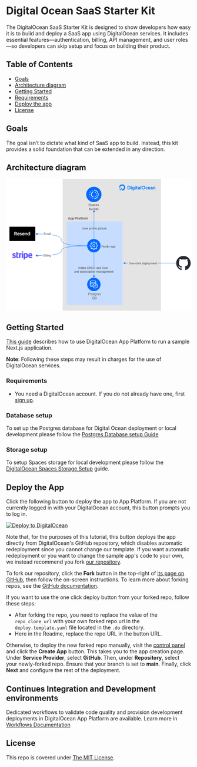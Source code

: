 # Digital Ocean SaaS Starter Kit

The DigitalOcean SaaS Starter Kit is designed to show developers how easy it is to build and
deploy a SaaS app using DigitalOcean services. It includes essential features—authentication,
billing, API management, and user roles—so developers can skip setup and focus on building
their product.

## Table of Contents

- [Goals](#goals)
- [Architecture diagram](#architecture-diagram)
- [Getting Started](#getting-started)
- [Requirements](#requirements)
- [Deploy the app](#deploy-the-app)
- [License](#license)

## Goals

The goal isn’t to dictate what kind of SaaS app to build. Instead, this kit provides a solid
foundation that can be extended in any direction.

## Architecture diagram

![Architecture-diagram](docs/images/do-architecture-diagram.drawio.png)

## Getting Started

[This guide](./docs/getting-started.md) describes how to use DigitalOcean App Platform to run a sample Next.js application.

**Note**: Following these steps may result in charges for the use of DigitalOcean services.

### Requirements

- You need a DigitalOcean account. If you do not already have one, first [sign up](https://cloud.digitalocean.com/registrations/new).

### Database setup

To set up the Postgres database for Digital Ocean deployment or local development please follow the [Postgres Database setup Guide](./docs/database.md)

### Storage setup

To setup Spaces storage for local development please follow the [DigitalOcean Spaces Storage Setup](./docs/Storage.md) guide.

## Deploy the App

Click the following button to deploy the app to App Platform. If you are not currently logged in with your DigitalOcean account, this button prompts you to log in.

[![Deploy to DigitalOcean](https://www.deploytodo.com/do-btn-blue.svg)](https://cloud.digitalocean.com/apps/new?repo=https://github.com/ajot/do-starter-kit/tree/main)

Note that, for the purposes of this tutorial, this button deploys the app directly from DigitalOcean's GitHub repository, which disables automatic redeployment since you cannot change our template. If you want automatic redeployment or you want to change the sample app's code to your own, we instead recommend you fork [our repository](https://github.com/ajot/do-starter-kit/tree/main).

To fork our repository, click the **Fork** button in the top-right of [its page on GitHub](https://github.com/ajot/do-starter-kit/tree/main), then follow the on-screen instructions. To learn more about forking repos, see the [GitHub documentation](https://docs.github.com/en/github/getting-started-with-github/fork-a-repo).

If you want to use the one click deploy button from your forked repo, follow these steps:

- After forking the repo, you need to replace the value of the `repo_clone_url` with your own forked repo url in the `deploy.template.yaml` file located in the `.do` directory.
- Here in the Readme, replace the repo URL in the button URL.

Otherwise, to deploy the new forked repo manually, visit the [control panel](https://cloud.digitalocean.com/apps) and click the **Create App** button. This takes you to the app creation page. Under **Service Provider**, select **GitHub**. Then, under **Repository**, select your newly-forked repo. Ensure that your branch is set to **main**. Finally, click **Next** and configure the rest of the deployment.

## Continues Integration and Development environments

Dedicated workflows to validate code quality and provision development deployments in DigitalOcean App Platform are available. Learn more in [Workflows Documentation](/docs/workflows.md)

## License

This repo is covered under [The MIT License](LICENSE).
